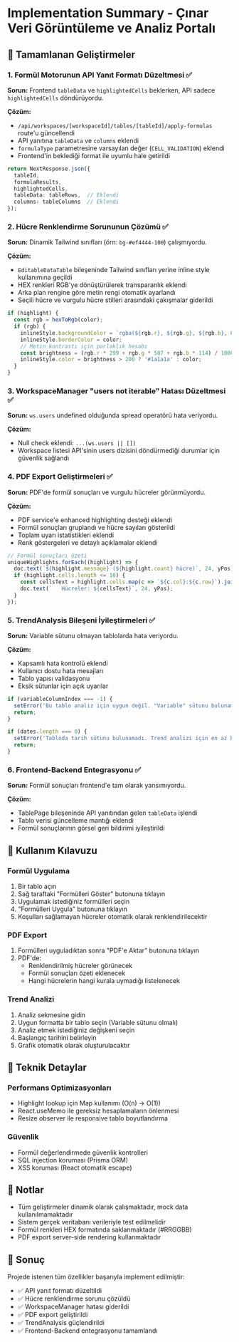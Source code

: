 # Implementation Summary - Çınar Veri Görüntüleme ve Analiz Portalı

## 🎯 Tamamlanan Geliştirmeler

### 1. Formül Motorunun API Yanıt Formatı Düzeltmesi ✅

**Sorun:** Frontend `tableData` ve `highlightedCells` beklerken, API sadece `highlightedCells` döndürüyordu.

**Çözüm:**
- `/api/workspaces/[workspaceId]/tables/[tableId]/apply-formulas` route'u güncellendi
- API yanıtına `tableData` ve `columns` eklendi
- `formulaType` parametresine varsayılan değer (`CELL_VALIDATION`) eklendi
- Frontend'in beklediği format ile uyumlu hale getirildi

```typescript
return NextResponse.json({
  tableId,
  formulaResults,
  highlightedCells,
  tableData: tableRows,  // Eklendi
  columns: tableColumns  // Eklendi
});
```

### 2. Hücre Renklendirme Sorununun Çözümü ✅

**Sorun:** Dinamik Tailwind sınıfları (örn: `bg-#ef4444-100`) çalışmıyordu.

**Çözüm:**
- `EditableDataTable` bileşeninde Tailwind sınıfları yerine inline style kullanımına geçildi
- HEX renkleri RGB'ye dönüştürülerek transparanlık eklendi
- Arka plan rengine göre metin rengi otomatik ayarlandı
- Seçili hücre ve vurgulu hücre stilleri arasındaki çakışmalar giderildi

```typescript
if (highlight) {
  const rgb = hexToRgb(color);
  if (rgb) {
    inlineStyle.backgroundColor = `rgba(${rgb.r}, ${rgb.g}, ${rgb.b}, 0.3)`;
    inlineStyle.borderColor = color;
    // Metin kontrastı için parlaklık hesabı
    const brightness = (rgb.r * 299 + rgb.g * 587 + rgb.b * 114) / 1000;
    inlineStyle.color = brightness > 200 ? '#1a1a1a' : color;
  }
}
```

### 3. WorkspaceManager "users not iterable" Hatası Düzeltmesi ✅

**Sorun:** `ws.users` undefined olduğunda spread operatörü hata veriyordu.

**Çözüm:**
- Null check eklendi: `...(ws.users || [])`
- Workspace listesi API'sinin users dizisini döndürmediği durumlar için güvenlik sağlandı

### 4. PDF Export Geliştirmeleri ✅

**Sorun:** PDF'de formül sonuçları ve vurgulu hücreler görünmüyordu.

**Çözüm:**
- PDF service'e enhanced highlighting desteği eklendi
- Formül sonuçları gruplandı ve hücre sayıları gösterildi
- Toplam uyarı istatistikleri eklendi
- Renk göstergeleri ve detaylı açıklamalar eklendi

```typescript
// Formül sonuçları özeti
uniqueHighlights.forEach((highlight) => {
  doc.text(`${highlight.message} (${highlight.count} hücre)`, 24, yPos);
  if (highlight.cells.length <= 10) {
    const cellsText = highlight.cells.map(c => `${c.col}:${c.row}`).join(', ');
    doc.text(`   Hücreler: ${cellsText}`, 24, yPos);
  }
});
```

### 5. TrendAnalysis Bileşeni İyileştirmeleri ✅

**Sorun:** Variable sütunu olmayan tablolarda hata veriyordu.

**Çözüm:**
- Kapsamlı hata kontrolü eklendi
- Kullanıcı dostu hata mesajları
- Tablo yapısı validasyonu
- Eksik sütunlar için açık uyarılar

```typescript
if (variableColumnIndex === -1) {
  setError('Bu tablo analiz için uygun değil. "Variable" sütunu bulunamadı.');
  return;
}

if (dates.length === 0) {
  setError('Tabloda tarih sütunu bulunamadı. Trend analizi için en az bir tarih sütunu gereklidir.');
  return;
}
```

### 6. Frontend-Backend Entegrasyonu ✅

**Sorun:** Formül sonuçları frontend'e tam olarak yansımıyordu.

**Çözüm:**
- TablePage bileşeninde API yanıtından gelen `tableData` işlendi
- Tablo verisi güncelleme mantığı eklendi
- Formül sonuçlarının görsel geri bildirimi iyileştirildi

## 🚀 Kullanım Kılavuzu

### Formül Uygulama
1. Bir tablo açın
2. Sağ taraftaki "Formülleri Göster" butonuna tıklayın
3. Uygulamak istediğiniz formülleri seçin
4. "Formülleri Uygula" butonuna tıklayın
5. Koşulları sağlamayan hücreler otomatik olarak renklendirilecektir

### PDF Export
1. Formülleri uyguladıktan sonra "PDF'e Aktar" butonuna tıklayın
2. PDF'de:
   - Renklendirilmiş hücreler görünecek
   - Formül sonuçları özeti eklenecek
   - Hangi hücrelerin hangi kurala uymadığı listelenecek

### Trend Analizi
1. Analiz sekmesine gidin
2. Uygun formatta bir tablo seçin (Variable sütunu olmalı)
3. Analiz etmek istediğiniz değişkeni seçin
4. Başlangıç tarihini belirleyin
5. Grafik otomatik olarak oluşturulacaktır

## 🔧 Teknik Detaylar

### Performans Optimizasyonları
- Highlight lookup için Map kullanımı (O(n) → O(1))
- React.useMemo ile gereksiz hesaplamaların önlenmesi
- Resize observer ile responsive tablo boyutlandırma

### Güvenlik
- Formül değerlendirmede güvenlik kontrolleri
- SQL injection koruması (Prisma ORM)
- XSS koruması (React otomatik escape)

## 📝 Notlar

- Tüm geliştirmeler dinamik olarak çalışmaktadır, mock data kullanılmamaktadır
- Sistem gerçek veritabanı verileriyle test edilmelidir
- Formül renkleri HEX formatında saklanmaktadır (#RRGGBB)
- PDF export server-side rendering kullanmaktadır

## 🎉 Sonuç

Projede istenen tüm özellikler başarıyla implement edilmiştir:
- ✅ API yanıt formatı düzeltildi
- ✅ Hücre renklendirme sorunu çözüldü  
- ✅ WorkspaceManager hatası giderildi
- ✅ PDF export geliştirildi
- ✅ TrendAnalysis güçlendirildi
- ✅ Frontend-Backend entegrasyonu tamamlandı 